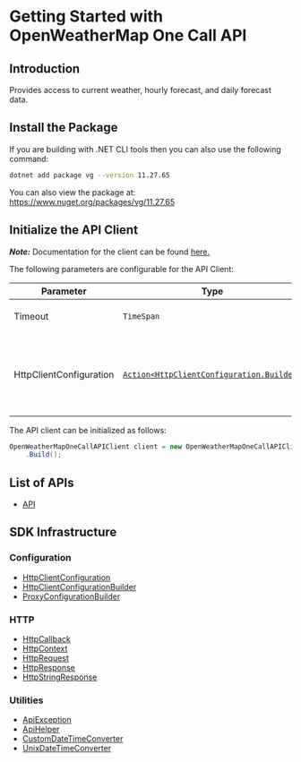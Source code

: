 
# Getting Started with OpenWeatherMap One Call API

## Introduction

Provides access to current weather, hourly forecast, and daily forecast data.

## Install the Package

If you are building with .NET CLI tools then you can also use the following command:

```bash
dotnet add package vg --version 11.27.65
```

You can also view the package at:
https://www.nuget.org/packages/vg/11.27.65

## Initialize the API Client

**_Note:_** Documentation for the client can be found [here.](https://www.github.com/ayesha-dar7/design-testing-dotnet-sdk/tree/11.27.65/doc/client.md)

The following parameters are configurable for the API Client:

| Parameter | Type | Description |
|  --- | --- | --- |
| Timeout | `TimeSpan` | Http client timeout.<br>*Default*: `TimeSpan.FromSeconds(100)` |
| HttpClientConfiguration | [`Action<HttpClientConfiguration.Builder>`](https://www.github.com/ayesha-dar7/design-testing-dotnet-sdk/tree/11.27.65/doc/http-client-configuration-builder.md) | Action delegate that configures the HTTP client by using the HttpClientConfiguration.Builder for customizing API call settings.<br>*Default*: `new HttpClient()` |

The API client can be initialized as follows:

```csharp
OpenWeatherMapOneCallAPIClient client = new OpenWeatherMapOneCallAPIClient.Builder()
    .Build();
```

## List of APIs

* [API](https://www.github.com/ayesha-dar7/design-testing-dotnet-sdk/tree/11.27.65/doc/controllers/api.md)

## SDK Infrastructure

### Configuration

* [HttpClientConfiguration](https://www.github.com/ayesha-dar7/design-testing-dotnet-sdk/tree/11.27.65/doc/http-client-configuration.md)
* [HttpClientConfigurationBuilder](https://www.github.com/ayesha-dar7/design-testing-dotnet-sdk/tree/11.27.65/doc/http-client-configuration-builder.md)
* [ProxyConfigurationBuilder](https://www.github.com/ayesha-dar7/design-testing-dotnet-sdk/tree/11.27.65/doc/proxy-configuration-builder.md)

### HTTP

* [HttpCallback](https://www.github.com/ayesha-dar7/design-testing-dotnet-sdk/tree/11.27.65/doc/http-callback.md)
* [HttpContext](https://www.github.com/ayesha-dar7/design-testing-dotnet-sdk/tree/11.27.65/doc/http-context.md)
* [HttpRequest](https://www.github.com/ayesha-dar7/design-testing-dotnet-sdk/tree/11.27.65/doc/http-request.md)
* [HttpResponse](https://www.github.com/ayesha-dar7/design-testing-dotnet-sdk/tree/11.27.65/doc/http-response.md)
* [HttpStringResponse](https://www.github.com/ayesha-dar7/design-testing-dotnet-sdk/tree/11.27.65/doc/http-string-response.md)

### Utilities

* [ApiException](https://www.github.com/ayesha-dar7/design-testing-dotnet-sdk/tree/11.27.65/doc/api-exception.md)
* [ApiHelper](https://www.github.com/ayesha-dar7/design-testing-dotnet-sdk/tree/11.27.65/doc/api-helper.md)
* [CustomDateTimeConverter](https://www.github.com/ayesha-dar7/design-testing-dotnet-sdk/tree/11.27.65/doc/custom-date-time-converter.md)
* [UnixDateTimeConverter](https://www.github.com/ayesha-dar7/design-testing-dotnet-sdk/tree/11.27.65/doc/unix-date-time-converter.md)

